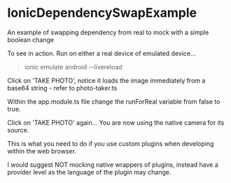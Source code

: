 # IonicDependencySwapExample
An example of swapping dependency from real to mock with a simple boolean change

To see in action.  Run on either a real device of emulated device...

> ionic emulate android --livereload

Click on 'TAKE PHOTO', notice it loads the image immediately from a base64 string - refer to photo-taker.ts

Within the app.module.ts file change the runForReal variable from false to true.

Click on 'TAKE PHOTO' again... You are now using the native camera for its source.

This is what you need to do if you use custom plugins when developing within the web browser.


I would suggest NOT mocking native wrappers of plugins, instead have a provider level as the language of the plugin may change.

